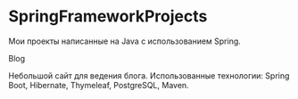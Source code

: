 # SpringFrameworkProjects
Мои проекты написанные на Java с использованием Spring.

Blog

Небольшой сайт для ведения блога.
Использованные технологии: Spring Boot, Hibernate, Thymeleaf, PostgreSQL, Maven.
